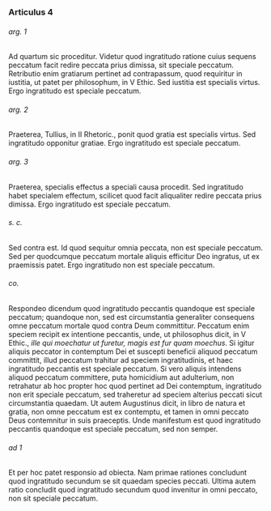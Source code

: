 ### Articulus 4

###### arg. 1
Ad quartum sic proceditur. Videtur quod ingratitudo ratione cuius sequens peccatum facit redire peccata prius dimissa, sit speciale peccatum. Retributio enim gratiarum pertinet ad contrapassum, quod requiritur in iustitia, ut patet per philosophum, in V Ethic. Sed iustitia est specialis virtus. Ergo ingratitudo est speciale peccatum.

###### arg. 2
Praeterea, Tullius, in II Rhetoric., ponit quod gratia est specialis virtus. Sed ingratitudo opponitur gratiae. Ergo ingratitudo est speciale peccatum.

###### arg. 3
Praeterea, specialis effectus a speciali causa procedit. Sed ingratitudo habet specialem effectum, scilicet quod facit aliqualiter redire peccata prius dimissa. Ergo ingratitudo est speciale peccatum.

###### s. c.
Sed contra est. Id quod sequitur omnia peccata, non est speciale peccatum. Sed per quodcumque peccatum mortale aliquis efficitur Deo ingratus, ut ex praemissis patet. Ergo ingratitudo non est speciale peccatum.

###### co.
Respondeo dicendum quod ingratitudo peccantis quandoque est speciale peccatum; quandoque non, sed est circumstantia generaliter consequens omne peccatum mortale quod contra Deum committitur. Peccatum enim speciem recipit ex intentione peccantis, unde, ut philosophus dicit, in V Ethic., *ille qui moechatur ut furetur, magis est fur quam moechus*. Si igitur aliquis peccator in contemptum Dei et suscepti beneficii aliquod peccatum committit, illud peccatum trahitur ad speciem ingratitudinis, et haec ingratitudo peccantis est speciale peccatum. Si vero aliquis intendens aliquod peccatum committere, puta homicidium aut adulterium, non retrahatur ab hoc propter hoc quod pertinet ad Dei contemptum, ingratitudo non erit speciale peccatum, sed traheretur ad speciem alterius peccati sicut circumstantia quaedam. Ut autem Augustinus dicit, in libro de natura et gratia, non omne peccatum est ex contemptu, et tamen in omni peccato Deus contemnitur in suis praeceptis. Unde manifestum est quod ingratitudo peccantis quandoque est speciale peccatum, sed non semper.

###### ad 1
Et per hoc patet responsio ad obiecta. Nam primae rationes concludunt quod ingratitudo secundum se sit quaedam species peccati. Ultima autem ratio concludit quod ingratitudo secundum quod invenitur in omni peccato, non sit speciale peccatum.

